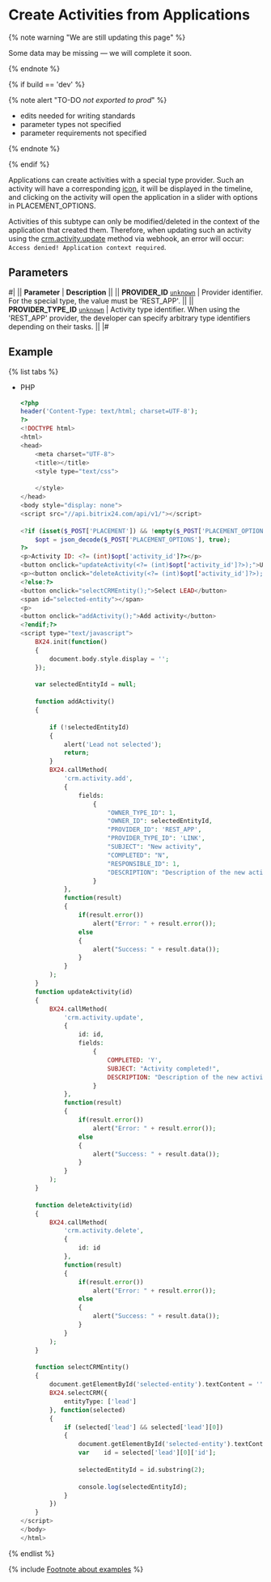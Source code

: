 # Create Activities from Applications

{% note warning "We are still updating this page" %}

Some data may be missing — we will complete it soon.

{% endnote %}

{% if build == 'dev' %}

{% note alert "TO-DO _not exported to prod_" %}

- edits needed for writing standards
- parameter types not specified
- parameter requirements not specified

{% endnote %}

{% endif %}

Applications can create activities with a special type provider. Such an activity will have a corresponding [icon](*icon), it will be displayed in the timeline, and clicking on the activity will open the application in a slider with options in PLACEMENT_OPTIONS.

Activities of this subtype can only be modified/deleted in the context of the application that created them. Therefore, when updating such an activity using the [crm.activity.update](../crm-activity-update.md) method via webhook, an error will occur: `Access denied! Application context required`.

## Parameters

#|
|| **Parameter** | **Description** ||
|| **PROVIDER_ID**
[`unknown`](../../../../data-types.md) | Provider identifier. For the special type, the value must be 'REST_APP'. ||
|| **PROVIDER_TYPE_ID**
[`unknown`](../../../../data-types.md)
| Activity type identifier. When using the 'REST_APP' provider, the developer can specify arbitrary type identifiers depending on their tasks. ||
|#

## Example

{% list tabs %}

- PHP

    ```php
    <?php
    header('Content-Type: text/html; charset=UTF-8');
    ?>
    <!DOCTYPE html>
    <html>
    <head>
        <meta charset="UTF-8">
        <title></title>
        <style type="text/css">

        </style>
    </head>
    <body style="display: none">
    <script src="//api.bitrix24.com/api/v1/"></script>

    <?if (isset($_POST['PLACEMENT']) && !empty($_POST['PLACEMENT_OPTIONS'])):
        $opt = json_decode($_POST['PLACEMENT_OPTIONS'], true);
    ?>
    <p>Activity ID: <?= (int)$opt['activity_id']?></p>
    <button onclick="updateActivity(<?= (int)$opt['activity_id']?>);">Update activity (set new description + completed)</button>
    <p><button onclick="deleteActivity(<?= (int)$opt['activity_id']?>);">Delete activity</button>
    <?else:?>
    <button onclick="selectCRMEntity();">Select LEAD</button>
    <span id="selected-entity"></span>
    <p>
    <button onclick="addActivity();">Add activity</button>
    <?endif;?>
    <script type="text/javascript">
        BX24.init(function()
        {
            document.body.style.display = '';
        });

        var selectedEntityId = null;

        function addActivity()
        {

            if (!selectedEntityId)
            {
                alert('Lead not selected');
                return;
            }
            BX24.callMethod(
                'crm.activity.add',
                {
                    fields:
                        {
                            "OWNER_TYPE_ID": 1,
                            "OWNER_ID": selectedEntityId,
                            "PROVIDER_ID": 'REST_APP',
                            "PROVIDER_TYPE_ID": 'LINK',
                            "SUBJECT": "New activity",
                            "COMPLETED": "N",
                            "RESPONSIBLE_ID": 1,
                            "DESCRIPTION": "Description of the new activity"
                        }
                },
                function(result)
                {
                    if(result.error())
                        alert("Error: " + result.error());
                    else
                    {
                        alert("Success: " + result.data());
                    }
                }
            );
        }
        function updateActivity(id)
        {
            BX24.callMethod(
                'crm.activity.update',
                {
                    id: id,
                    fields:
                        {
                            COMPLETED: 'Y',
                            SUBJECT: "Activity completed!",
                            DESCRIPTION: "Description of the new activity (completed)"
                        }
                },
                function(result)
                {
                    if(result.error())
                        alert("Error: " + result.error());
                    else
                    {
                        alert("Success: " + result.data());
                    }
                }
            );
        }

        function deleteActivity(id)
        {
            BX24.callMethod(
                'crm.activity.delete',
                {
                    id: id
                },
                function(result)
                {
                    if(result.error())
                        alert("Error: " + result.error());
                    else
                    {
                        alert("Success: " + result.data());
                    }
                }
            );
        }

        function selectCRMEntity()
        {
            document.getElementById('selected-entity').textContent = '';
            BX24.selectCRM({
                entityType: ['lead']
            }, function(selected)
            {
                if (selected['lead'] && selected['lead'][0])
                {
                    document.getElementById('selected-entity').textContent = selected['lead'][0]['title'];
                    var    id = selected['lead'][0]['id'];

                    selectedEntityId = id.substring(2);

                    console.log(selectedEntityId);
                }
            })
        }
    </script>
    </body>
    </html>
    ```

{% endlist %}

{% include [Footnote about examples](../../../../../_includes/examples.md) %}

[*icon]: ![icon](./_images/activity_application.png)
